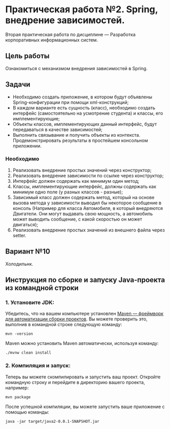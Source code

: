 # Практическая работа №2. Spring, внедрение зависимостей.

Вторая практическая работа по дисциплине — Разработка корпоративных информационных систем.

## Цель работы

Ознакомиться с механизмом внедрения зависимостей в Spring.

## Задачи

- Необходимо создать приложение, в котором будут объявлены Spring-конфигурации при помощи xml-конструкций;
- В каждом варианте есть сущность (класс), необходимо создать интерфейс (самостоятельно на усмотрение студента) и
  классы, его имплементирующие;
- Объекты классов, имплементирующих данный интерфейс, будут передаваться в качестве зависимостей;
- Выполнить связывание и получить объекты из контекста. Продемонстрировать результаты в простейшем консольном
  приложении.

### Необходимо

1. Реализовать внедрение простых значений через конструктор;
2. Реализовать внедрение зависимости по ссылке через конструктор;
3. Интерфейс должен содержать как минимум один метод;
4. Классы, имплементирующие интерфейс, должны содержать как минимум одно поле (у разных классов - разные);
5. Зависимый класс должен содержать метод, который на основе вызова метода у зависимости выводил бы некоторое сообщение
   в консоль (Например для класса Автомобиля, в который внедряются Двигатели. Они могут выдавать свою мощность, а
   автомобиль может выводить сообщение, с какой скоростью он может двигаться);
6. Реализовать внедрение простых значений из внешнего файла через setter.

## Вариант №10
Холодильнк.

## Инструкция по сборке и запуску Java-проекта из командной строки

### 1. Установите JDK:

Убедитесь, что на вашем компьютере
установлен [ Maven — фреймворк для автоматизации сборки проектов](https://maven.apache.org/). Вы можете проверить это,
выполнив в командной строке следующую команду:

```
mvn -version
```
Maven можно установить Maven автоматически, используя команду:
```
./mvnw clean install
```
### 2. Компиляция и запуск:

Теперь вы можете скомпилировать и запустить ваш проект. Откройте командную строку и перейдите в директорию вашего
проекта, например:

```
mvn package
```
После успешной компиляции, вы можете запустить ваше приложение с помощью команды:
```
java -jar target/java2-0.0.1-SNAPSHOT.jar
```
